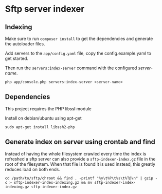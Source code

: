 Sftp server indexer
===================

Indexing
--------
Make sure to run `composer install` to get the dependencies and generate the autoloader files.

Add servers to the `app/config.yaml` file, copy the config.example.yaml to get started.

Then run the `servers:index-server` command with the configured *server-name*.

    php app/console.php servers:index-server <server-name>


Dependencies
------------

This project requires the PHP libssl module

Install on debian/ubuntu using apt-get

    sudo apt-get install libssh2-php

Generate index on server using crontab and find
-----------------------------------------------
Instead of having the whole filesystem crawled every time the index is refreshed a sftp server can also provide a `sftp-indexer-index.gz` file in the root of the filesystem.
When that file is found it is used instead, this greatly reduces load on both ends.

    cd /path/to/sftp/chroot && find . -printf "%y\t%P\t%s\t%T@\n" | gzip -c > sftp-indexer-index-indexing.gz && mv sftp-indexer-index-indexing.gz sftp-indexer-index.gz